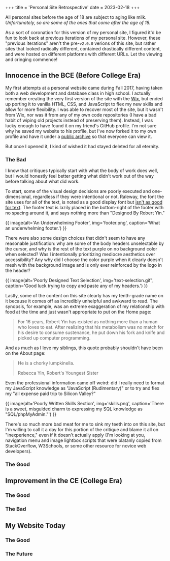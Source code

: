 +++
title = 'Personal Site Retrospective'
date = 2023-02-18
+++

All personal sites before the age of 18 are subject to aging like milk. *Unfortunately, so are some of the ones that come after the age of 18.*

As a sort of coronation for this version of my personal site, I figured it'd be fun to look back at previous iterations of my personal site. However, these "previous iterations" aren't the pre-`v2.0.0` verions of this site, but rather sites that looked radically different, contained drastically different content, and were hosted on different platforms with different URLs. Let the viewing and cringing commence!

<!-- more -->

## Innocence in the BCE (Before College Era)

My first attempts at a personal website came during Fall 2017, having taken both a web development and database class in high school. I actually remember creating the very first version of the site with the [Wix](https://www.wix.com), but ended up porting it to vanilla HTML, CSS, and JavaScript to flex my new skills and allow for more flexibility. I was able to recover most of the site, but it wasn't from Wix, nor was it from any of my own code repositories (I have a bad habit of wiping old projects instead of preserving them). Instead, I was lucky enough to have found it on my friend's GitHub profile. I'm not sure why he saved my website to his profile, but I've now forked it to my own profile and have it under a [public archive](https://github.com/bobertoyin/old-porftolio-site) so that everyone can view it.

But once I opened it, I kind of wished it had stayed deleted for all eternity.

### The Bad

I know that critiques typically start with what the body of work does well, but I would honestly feel better getting what didn't work out of the way before talking about what did work. 

To start, some of the visual design decisions are poorly executed and one-dimensional, regardless if they were intentional or not. Raleway, the font the site uses for all of the text, is noted as a good display font but [isn't as good for text](https://www.reddit.com/r/graphic_design/comments/2x9vme/comment/coyhhlc/?utm_source=share&utm_medium=web2x&context=3). The footer text is lazily placed in the bottom-right of the footer with no spacing around it, and says nothing more than "Designed By Robert Yin."

{{ image(alt='An Underwhelming Footer', img='footer.png', caption='What an underwhelming footer.') }}

There were also some design choices that didn't seem to have any reasonable justification: why are some of the body headers unselectable by the cursor, and why is the rest of the text purple on no background color when selected? Was I intentionally prioritizing mediocre aesthetics over accessibility? Any why did I choose the color purple when it clearly doesn't mesh with the background image and is only ever reinforced by the logo in the header?

{{ image(alt='Poorly Designed Text Selection', img='text-selection.gif', caption='Good luck trying to copy and paste any of my headers.') }}

Lastly, some of the content on this site clearly has my tenth-grade name on it because it comes off as incredibly unhelpful and awkward to read. The synopsis, for example, was an extreme exaggeration of my relationship with food at the time and just wasn't appropriate to put on the Home page:

> For 16 years, Robert Yin has existed as nothing more than a human who loves to eat. After realizing that his metabolism was no match for his desire to consume sustenance, he put down his fork and knife and picked up computer programming.

And as much as I love my siblings, this quote probably shouldn't have been on the About page:

> He is a chorky lumpkinella.
>
> Rebecca Yin, Robert's Youngest Sister

Even the professional information came off weird: did I really need to format my JavaScript knowledge as "JavaScript (Rudimentary)" or to try and flex my "all expense paid trip to Silicon Valley?" 

{{ image(alt='Poorly Written Skills Section', img='skills.png', caption='There is a sweet, misguided charm to expressing my SQL knowledge as "SQL/phpMyAdmin."') }}

There's so much more bad meat for me to sink my teeth into on this site, but I'm willing to call it a day for this portion of the critique and blame it all on "inexperience," even if it doesn't actually apply (I'm looking at you, navigation menu and image lightbox scripts that were blatanly copied from StackOverflow, W3Schools, or some other resource for novice web developers). 

### The Good

## Improvement in the CE (College Era)

### The Good

### The Bad

## My Website Today

### The Good

### The Future
